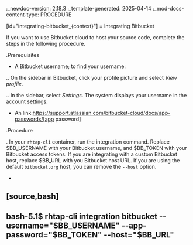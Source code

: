 :_newdoc-version: 2.18.3
:_template-generated: 2025-04-14
:_mod-docs-content-type: PROCEDURE

[id="integrating-bitbucket_{context}"]
= Integrating Bitbucket

If you want to use Bitbucket cloud to host your source code, complete the steps in the following procedure.

.Prerequisites

* A Bitbucket username; to find your username:

.. On the sidebar in Bitbucket, click your profile picture and select *View profile*.

.. In the sidebar, select *Settings*. The system displays your username in the account settings.

* An link:https://support.atlassian.com/bitbucket-cloud/docs/app-passwords/[app password]

.Procedure

. In your `rhtap-cli` container, run the integration command. Replace $BB_USERNAME with your Bitbucket username, and $BB_TOKEN with your Bitbucket access tokens. If you are integrating with a custom Bitbucket host, replace $BB_URL with you Bitbucket host URL. If you are using the default `bitbucket.org` host, you can remove the `--host` option. 

+
[source,bash]
--
bash-5.1$ rhtap-cli integration bitbucket --username="$BB_USERNAME" --app-password="$BB_TOKEN" --host="$BB_URL"
--
